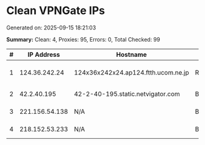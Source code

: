 # Clean VPNGate IPs
Generated on: 2025-09-15 18:21:03

**Summary:** Clean: 4, Proxies: 95, Errors: 0, Total Checked: 99

| # | IP Address | Hostname | Type | Country | Provider |
|---|------------|----------|------|---------|----------|
| 1 | 124.36.242.24 | 124x36x242x24.ap124.ftth.ucom.ne.jp | Residential | JP | ARTERIA Networks Corporation |
| 2 | 42.2.40.195 | 42-2-40-195.static.netvigator.com | Business | HK | PCCW IMS Limited |
| 3 | 221.156.54.138 | N/A | Business | KR | Korea Telecom |
| 4 | 218.152.53.233 | N/A | Business | KR | Korea Telecom |
